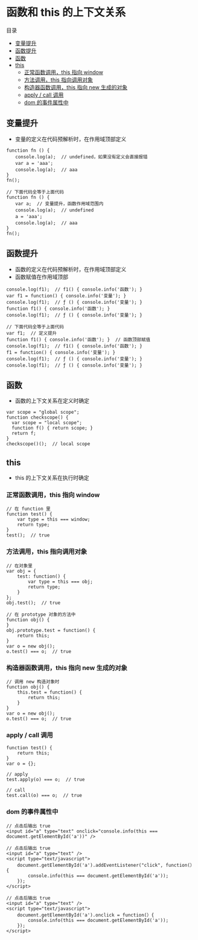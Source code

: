 # 函数和 this 的上下文关系

目录

- [变量提升](#变量提升)
- [函数提升](#函数提升)
- [函数](#函数)
- [this](#this)
    - [正常函数调用，this 指向 window](#正常函数调用this-指向-window)
    - [方法调用，this 指向调用对象](#方法调用this-指向调用对象)
    - [构造器函数调用，this 指向 new 生成的对象](#构造器函数调用this-指向-new-生成的对象)
    - [apply / call 调用](#apply--call-调用)
    - [dom 的事件属性中](#dom-的事件属性中)

    
## 变量提升

- 变量的定义在代码预解析时，在作用域顶部定义

```
function fn () {
　　console.log(a);  // undefined，如果没有定义会直接报错
　　var a = 'aaa';
　　console.log(a);  // aaa
}
fn();

// 下面代码全等于上面代码
function fn () {
　　var a;  // 变量提升，函数作用域范围内
　　console.log(a);  // undefined
　　a = 'aaa';
　　console.log(a);  // aaa
}
fn();
```

## 函数提升

- 函数的定义在代码预解析时，在作用域顶部定义
- 函数赋值在作用域顶部

```
console.log(f1);  // f1() { console.info('函数'); }
var f1 = function() { console.info('变量'); }
console.log(f1);  // ƒ () { console.info('变量'); }
function f1() { console.info('函数'); }
console.log(f1);  // ƒ () { console.info('变量'); }

// 下面代码全等于上面代码
var f1;  // 定义提升
function f1() { console.info('函数'); }  // 函数顶部赋值
console.log(f1);  // f1() { console.info('函数'); }
f1 = function() { console.info('变量'); }
console.log(f1);  // ƒ () { console.info('变量'); }
console.log(f1);  // ƒ () { console.info('变量'); }
```

## 函数

- 函数的上下文关系在定义时确定

```
var scope = "global scope";
function checkscope() {
  var scope = "local scope";
  function f() { return scope; }
  return f;
}
checkscope()();  // local scope
```

## this

- this 的上下文关系在执行时确定

### 正常函数调用，this 指向 window

```
// 在 function 里
function test() {
    var type = this === window;
    return type;
}
test();  // true
```

### 方法调用，this 指向调用对象

```
// 在对象里
var obj = {
    test: function() {
        var type = this === obj;
        return type;
    }
};
obj.test();  // true

// 在 prototype 对象的方法中
function obj() {
}
obj.prototype.test = function() {
    return this;
}
var o = new obj();
o.test() === o;  // true
```

### 构造器函数调用，this 指向 new 生成的对象

```
// 调用 new 构造对象时
function obj() {
    this.test = function() {
        return this;
    }
}
var o = new obj();
o.test() === o;  // true
```

### apply / call 调用

```
function test() {
    return this;
}
var o = {};

// apply
test.apply(o) === o;  // true

// call
test.call(o) === o;  // true
```

### dom 的事件属性中

```
// 点击后输出 true
<input id="a" type="text" onclick="console.info(this === document.getElementById('a'))" />

// 点击后输出 true
<input id="a" type="text" />
<script type="text/javascript">
    document.getElementById('a').addEventListener("click", function(）{
        console.info(this === document.getElementById('a'));
    });
</script>

// 点击后输出 true
<input id="a" type="text" />
<script type="text/javascript">
    document.getElementById('a').onclick = function(）{
        console.info(this === document.getElementById('a'));
    });
</script>
```